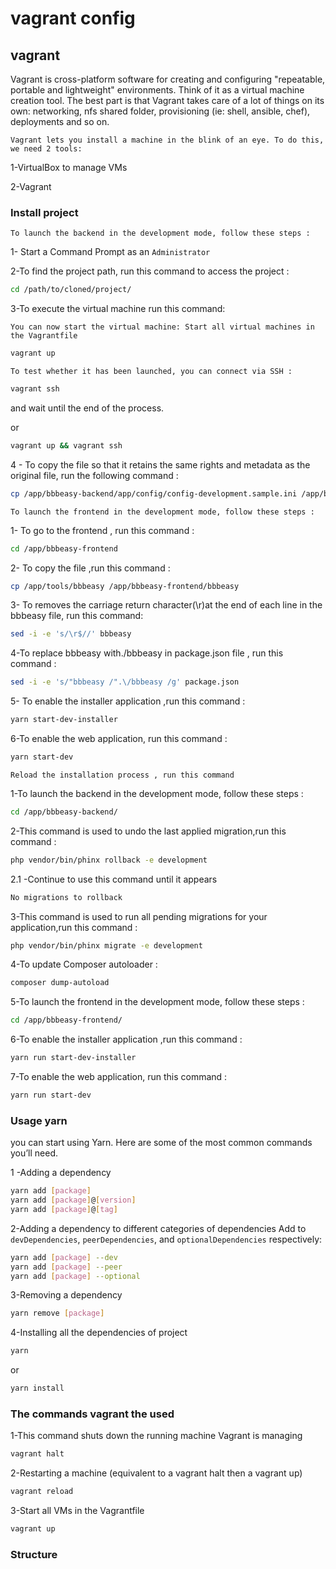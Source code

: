 # vagrant config
## vagrant 
Vagrant is cross-platform software for creating and configuring "repeatable, portable and lightweight" environments. Think of it as a virtual machine creation tool. The best part is that Vagrant takes care of a lot of things on its own: networking, nfs shared folder, provisioning (ie: shell, ansible, chef), deployments and so on.

`Vagrant lets you install a machine in the blink of an eye. To do this, we need 2 tools: `

  1-VirtualBox to manage VMs

  2-Vagrant

### Install project 

`To launch the backend in the development mode, follow these steps :`

1- Start a Command Prompt as an `Administrator`

2-To find the project path, run this command to access the project  :

```bash
cd /path/to/cloned/project/
```


 3-To execute the virtual machine run this command:

`You can now start the virtual machine:
Start all virtual machines in the Vagrantfile`

```bash
vagrant up
```
`To test whether it has been launched, you can connect via SSH :`

```bash
vagrant ssh
```
and wait until the end of the process.

 or

 ```bash
vagrant up && vagrant ssh
```
 4 - To copy the file so that it retains the same rights and metadata as the original file, run the following command :
 ```bash
cp /app/bbbeasy-backend/app/config/config-development.sample.ini /app/bbbeasy-backend/app/config/config-development.ini
```



`To launch the frontend in the development mode, follow these steps :`

1- To go to the frontend , run this command :
 ```bash
cd /app/bbbeasy-frontend
```
2- To copy the file ,run this command :

 ```bash
cp /app/tools/bbbeasy /app/bbbeasy-frontend/bbbeasy
```
3- To removes the carriage return character(\r)at the end of each line in the bbbeasy file, run this command:

```bash
sed -i -e 's/\r$//' bbbeasy
```
4-To replace bbbeasy with./bbbeasy in package.json file , run this command :
 ```bash
sed -i -e 's/"bbbeasy /".\/bbbeasy /g' package.json
```
5- To enable the installer application ,run this command :
 ```bash
yarn start-dev-installer
```
6-To enable the web application, run this command :
 ```bash
yarn start-dev
```

`Reload the installation process , run this command`

1-To launch the backend in the development mode, follow these steps :

 ```bash
cd /app/bbbeasy-backend/
```
2-This command is used to undo the last applied migration,run this command :
 ```bash
php vendor/bin/phinx rollback -e development
```
2.1 -Continue to use this command until it appears

 ```bash
No migrations to rollback
```
3-This command is used to run all pending migrations for your application,run this command :
 ```bash
php vendor/bin/phinx migrate -e development
```
4-To update Composer autoloader :
 ```bash
composer dump-autoload
```
5-To launch the frontend in the development mode, follow these steps :
 ```bash
cd /app/bbbeasy-frontend/
```
6-To enable the installer application ,run this command :

 ```bash
yarn run start-dev-installer
```
7-To enable the web application, run this command :
 ```bash
yarn run start-dev
```

### Usage yarn 

you can start using Yarn. Here are some of the most common commands you’ll need.

1 -Adding a dependency

 ```bash
yarn add [package]
yarn add [package]@[version]
yarn add [package]@[tag]
```
2-Adding a dependency to different categories of dependencies
Add to `devDependencies`, `peerDependencies`, and `optionalDependencies` respectively:
 ```bash
yarn add [package] --dev
yarn add [package] --peer
yarn add [package] --optional
```
3-Removing a dependency
 ```bash
yarn remove [package]
```
4-Installing all the dependencies of project

 ```bash
yarn 
```
or 
 ```bash
yarn install
```
### The commands vagrant the used
1-This command shuts down the running machine Vagrant is managing
 ```bash
vagrant halt
```

2-Restarting a machine (equivalent to a vagrant halt then a vagrant up)
 ```bash
vagrant reload 
```

3-Start all VMs in the Vagrantfile

 ```bash
vagrant up
```

### Structure
